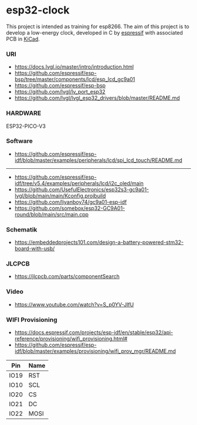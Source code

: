 # esp32-clock

This project is intended as training for esp8266. The aim of this project is to develop a low-energy clock, developed in C by [espressif](https://www.espressif.com/) with associated PCB in [KiCad](https://www.kicad.org/).

### URI
* https://docs.lvgl.io/master/intro/introduction.html
* https://github.com/espressif/esp-bsp/tree/master/components/lcd/esp_lcd_gc9a01
* https://github.com/espressif/esp-bsp
* https://github.com/lvgl/lv_port_esp32
* https://github.com/lvgl/lvgl_esp32_drivers/blob/master/README.md

### HARDWARE
ESP32-PICO-V3

### Software
* https://github.com/espressif/esp-idf/blob/master/examples/peripherals/lcd/spi_lcd_touch/README.md
-------------------------------
* https://github.com/espressif/esp-idf/tree/v5.4/examples/peripherals/lcd/i2c_oled/main
* https://github.com/UsefulElectronics/esp32s3-gc9a01-lvgl/blob/main/main/Kconfig.projbuild
* https://github.com/liyanboy74/gc9a01-esp-idf
* https://github.com/somebox/esp32-GC9A01-round/blob/main/src/main.cpp

### Schematik
* https://embeddedprojects101.com/design-a-battery-powered-stm32-board-with-usb/

### JLCPCB
* https://jlcpcb.com/parts/componentSearch

### Video
* https://www.youtube.com/watch?v=S_p0YV-JlfU


### WIFI Provisioning
* https://docs.espressif.com/projects/esp-idf/en/stable/esp32/api-reference/provisioning/wifi_provisioning.html#
* https://github.com/espressif/esp-idf/blob/master/examples/provisioning/wifi_prov_mgr/README.md

| Pin | Name |
|-----|------|
|IO19 |RST   |
|IO10 |SCL   |
|IO20 |CS    |
|IO21 |DC    |
|IO22 |MOSI  |
